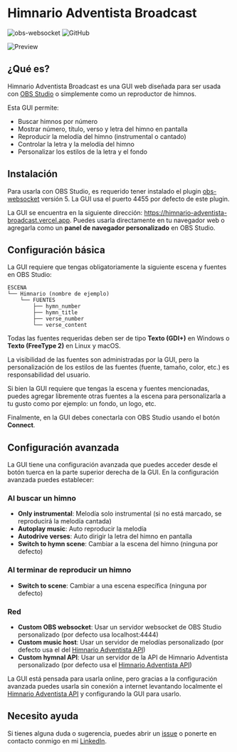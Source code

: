 # Himnario Adventista Broadcast

![obs-websocket](https://img.shields.io/badge/obs--websocket-5.x-blue?style=for-the-badge)
![GitHub](https://img.shields.io/github/license/jhormanrus/himnario-adventista-broadcast?style=for-the-badge)

![Preview](https://res.cloudinary.com/jhormanrus/image/upload/v1650001781/my-repositories/himnario-adventista/1.png)

## ¿Qué es?

Himnario Adventista Broadcast es una GUI web diseñada para ser usada con [OBS Studio](https://obsproject.com) o simplemente como un reproductor de himnos.

Esta GUI permite:

- Buscar himnos por número
- Mostrar número, título, verso y letra del himno en pantalla
- Reproducir la melodía del himno (instrumental o cantado)
- Controlar la letra y la melodía del himno
- Personalizar los estilos de la letra y el fondo

## Instalación

Para usarla con OBS Studio, es requerido tener instalado el plugin [obs-websocket](https://obsproject.com/forum/resources/obs-websocket-remote-control-obs-studio-using-websockets.466) versión 5. La GUI usa el puerto 4455 por defecto de este plugin.

La GUI se encuentra en la siguiente dirección: <https://himnario-adventista-broadcast.vercel.app>. Puedes usarla directamente en tu navegador web o agregarla como un **panel de navegador personalizado** en OBS Studio.

## Configuración básica

La GUI requiere que tengas obligatoriamente la siguiente escena y fuentes en OBS Studio:

```text
ESCENA
└── Himnario (nombre de ejemplo)
    └── FUENTES
        ├── hymn_number
        ├── hymn_title
        ├── verse_number
        └── verse_content
```

Todas las fuentes requeridas deben ser de tipo **Texto (GDI+)** en Windows o **Texto (FreeType 2)** en Linux y macOS.

La visibilidad de las fuentes son administradas por la GUI, pero la personalización de los estilos de las fuentes (fuente, tamaño, color, etc.) es responsabilidad del usuario.

Si bien la GUI requiere que tengas la escena y fuentes mencionadas, puedes agregar libremente otras fuentes a la escena para personalizarla a tu gusto como por ejemplo: un fondo, un logo, etc.

Finalmente, en la GUI debes conectarla con OBS Studio usando el botón **Connect**.

## Configuración avanzada

La GUI tiene una configuración avanzada que puedes acceder desde el botón tuerca en la parte superior derecha de la GUI. En la configuración avanzada puedes establecer:

### Al buscar un himno
- **Only instrumental**: Melodía solo instrumental (si no está marcado, se reproducirá la melodía cantada)
- **Autoplay music**: Auto reproducir la melodía
- **Autodrive verses**: Auto dirigir la letra del himno en pantalla
- **Switch to hymn scene**: Cambiar a la escena del himno (ninguna por defecto)

### Al terminar de reproducir un himno
- **Switch to scene**: Cambiar a una escena específica (ninguna por defecto)

### Red
- **Custom OBS websocket**: Usar un servidor websocket de OBS Studio personalizado (por defecto usa localhost:4444)
- **Custom music host**: Usar un servidor de melodías personalizado (por defecto usa el del [Himnario Adventista API](https://github.com/jhormanrus/himnario-adventista-api))
- **Custom hymnal API**: Usar un servidor de la API de Himnario Adventista personalizado (por defecto usa el [Himnario Adventista API](https://sdah.my.to/hymn))

La GUI está pensada para usarla online, pero gracias a la configuración avanzada puedes usarla sin conexión a internet levantando localmente el [Himnario Adventista API](https://github.com/jhormanrus/himnario-adventista-api) y configurando la GUI para usarlo.

## Necesito ayuda

Si tienes alguna duda o sugerencia, puedes abrir un [issue](https://github.com/jhormanrus/himnario-adventista-api/issues) o ponerte en contacto conmigo en mi [LinkedIn](https://www.linkedin.com/in/jhormanrus/).
